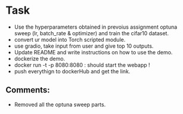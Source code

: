 # Task
- Use the hyperparameters obtained in prevoius assignment optuna sweep (lr, batch_rate & optimizer) and train the cifar10 dataset. 
- convert ur model into Torch scripted module. 
- use gradio, take input from user and give top 10 outputs. 
- Update README and write instructions on how to use the demo. 
- dockerize the demo. 
- docker run -t -p 8080:8080 <image>:<tag> should start the webapp !
- push everythign to dockerHub and get the link. 

## Comments: 
- Removed all the optuna sweep parts. 
